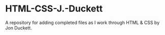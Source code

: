 # HTML-CSS-J.-Duckett
A repository for adding completed files as I work through HTML &amp; CSS by Jon Duckett.
